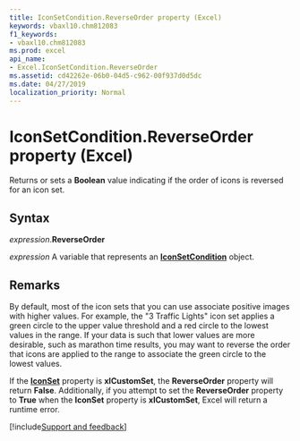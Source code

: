 ```yaml
---
title: IconSetCondition.ReverseOrder property (Excel)
keywords: vbaxl10.chm812083
f1_keywords:
- vbaxl10.chm812083
ms.prod: excel
api_name:
- Excel.IconSetCondition.ReverseOrder
ms.assetid: cd42262e-06b0-04d5-c962-00f937d0d5dc
ms.date: 04/27/2019
localization_priority: Normal
---
```



# IconSetCondition.ReverseOrder property (Excel)

Returns or sets a **Boolean** value indicating if the order of icons is reversed for an icon set.


## Syntax

_expression_.**ReverseOrder**

_expression_ A variable that represents an **[IconSetCondition](Excel.IconSetCondition.md)** object.


## Remarks

By default, most of the icon sets that you can use associate positive images with higher values. For example, the "3 Traffic Lights" icon set applies a green circle to the upper value threshold and a red circle to the lowest values in the range. If your data is such that lower values are more desirable, such as marathon time results, you may want to reverse the order that icons are applied to the range to associate the green circle to the lowest values.

If the **[IconSet](Excel.IconSetCondition.IconSet.md)** property is **xlCustomSet**, the **ReverseOrder** property will return **False**. Additionally, if you attempt to set the **ReverseOrder** property to **True** when the **IconSet** property is **xlCustomSet**, Excel will return a runtime error.


[!include[Support and feedback](~/includes/feedback-boilerplate.md)]